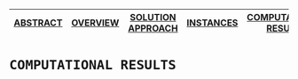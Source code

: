 [ABSTRACT](/README.md) | [OVERVIEW](Overview/README.md)  | [SOLUTION APPROACH](SolutionApproach/README.md)  | [INSTANCES](Instances/README.md)  | [COMPUTATIONAL RESULTS](ComputationalResults/README.md)
------------- | ------------- | ------------- | ------------- | -------------

`COMPUTATIONAL RESULTS`
====================
